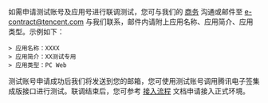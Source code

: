 如需申请测试账号及应用号进行联调测试，您可与我们的 [商务](https://cloud.tencent.com/act/event/connect-service) 沟通或邮件至 e-contract@tencent.com 与我们联系，邮件内请附上应用名称、应用简介、应用类型。示例如下：
```
> 应用名称：XXXX
> 应用简介：XX测试专用
> 应用类型：PC Web
```
测试账号申请成功后我们将发送到您的邮箱，您可使用测试账号调用腾讯电子签集成版接口进行测试。联调结束后，您可参考 [接入流程](https://cloud.tencent.com/document/product/1420/53831) 文档申请接入正式环境。
